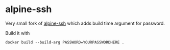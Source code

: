 # alpine-ssh

Very small fork of [alpine-ssh](https://github.com/arvindr226/alpine-ssh) which adds build time argument for password.

Build it with
```
docker build --build-arg PASSWORD=YOURPASSWORDHERE .
```
